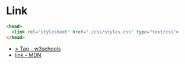 # Link

```html
<head>
  <link rel="stylesheet" href="./css/styles.css" type="text/css">
</head>
```

- [> Tag - w3schools](https://www.w3schools.com/tags/tag_link.asp)
- [link - MDN](https://developer.mozilla.org/en-US/docs/Web/HTML/Element/link)
